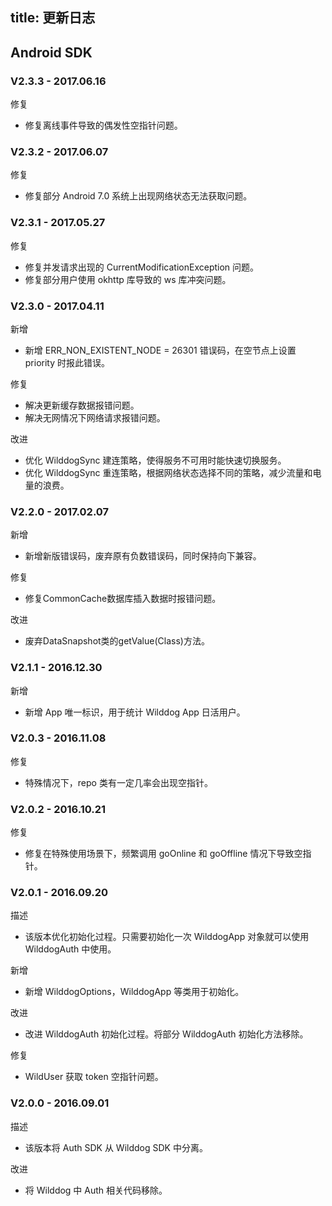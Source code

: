 
title: 更新日志
---

## Android SDK

### V2.3.3 - 2017.06.16

<span class="changelog fix">修复</span>

- 修复离线事件导致的偶发性空指针问题。

### V2.3.2 - 2017.06.07

<span class="changelog fix">修复</span>

- 修复部分 Android 7.0 系统上出现网络状态无法获取问题。

### V2.3.1 - 2017.05.27

<span class="changelog fix">修复</span>

- 修复并发请求出现的 CurrentModificationException 问题。
- 修复部分用户使用 okhttp 库导致的 ws 库冲突问题。

### V2.3.0 - 2017.04.11

<span class="changelog add">新增</span>

- 新增 ERR_NON_EXISTENT_NODE = 26301 错误码，在空节点上设置 priority 时报此错误。

<span class="changelog fix">修复</span>

- 解决更新缓存数据报错问题。
- 解决无网情况下网络请求报错问题。

<span class="changelog feature">改进</span>

- 优化 WilddogSync 建连策略，使得服务不可用时能快速切换服务。
- 优化 WilddogSync 重连策略，根据网络状态选择不同的策略，减少流量和电量的浪费。

### V2.2.0 - 2017.02.07

<span class="changelog add">新增</span>

- 新增新版错误码，废弃原有负数错误码，同时保持向下兼容。

<span class="changelog fix">修复</span>

- 修复CommonCache数据库插入数据时报错问题。

<span class="changelog feature">改进</span>

- 废弃DataSnapshot类的getValue(Class)方法。



### V2.1.1 - 2016.12.30

<span class="changelog add">新增</span>

- 新增 App 唯一标识，用于统计 Wilddog App 日活用户。

### V2.0.3 - 2016.11.08

<span class="changelog fix">修复</span>

- 特殊情况下，repo 类有一定几率会出现空指针。

### V2.0.2 - 2016.10.21

<span class="changelog fix">修复</span>

-  修复在特殊使用场景下，频繁调用 goOnline 和 goOffline 情况下导致空指针。

### V2.0.1 - 2016.09.20

<span class="changelog describe">描述</span>

- 该版本优化初始化过程。只需要初始化一次 WilddogApp 对象就可以使用 WilddogAuth 中使用。

<span class="changelog add">新增</span>

- 新增 WilddogOptions，WilddogApp 等类用于初始化。

<span class="changelog feature">改进</span>

- 改进 WilddogAuth 初始化过程。将部分 WilddogAuth 初始化方法移除。

<span class="changelog fix">修复</span>

- WildUser 获取 token 空指针问题。



### V2.0.0 - 2016.09.01

<span class="changelog describe">描述</span>

- 该版本将 Auth SDK 从 Wilddog SDK 中分离。


<span class="changelog feature">改进</span>

- 将 Wilddog 中 Auth 相关代码移除。



</br>


